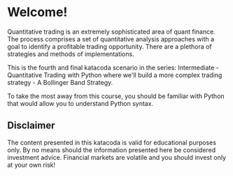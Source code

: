 # Welcome!

Quantitative trading is an extremely sophisticated area of quant finance. The process comprises a set of quantitative analysis approaches with a goal to identify a profitable trading opportunity. There are a plethora of strategies and methods of implementations.

This is the fourth and final katacoda scenario in the series: Intermediate - Quantitative Trading with Python where we'll build a more complex trading strategy - A Bollinger Band Strategy.

To take the most away from this course, you should be familiar with Python that would allow you to understand Python syntax.

## Disclaimer
The content presented in this katacoda is valid for educational purposes only. By no means should the information presented here be considered investment advice. Financial markets are volatile and you should invest only at your own risk!